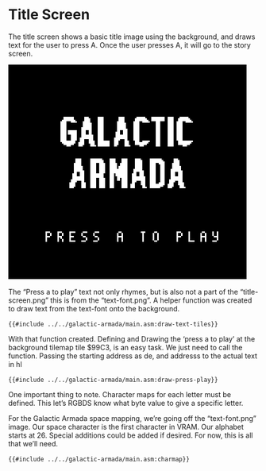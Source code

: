 # Title Screen

The title screen shows a basic title image using the background, and draws text for the user to press A. Once the user presses A, it will go to the story screen.

![Untitled](../assets/part3/img/title-screen-large.png)

The “Press a to play” text not only rhymes, but is also not a part of the “title-screen.png” this is from the “text-font.png”. A helper function was created to draw text from the text-font onto the background. 

```rgbasm,linenos,start={{#line_no_of "" ../../galactic-armada/main.asm:draw-text-tiles}}
{{#include ../../galactic-armada/main.asm:draw-text-tiles}}
```

With that function created. Defining and Drawing the ‘press a to play’ at the background tilemap tile $99C3, is an easy task. We just need to call the function. Passing the starting address as de, and addresss to the actual text in hl

```rgbasm,linenos,start={{#line_no_of "" ../../galactic-armada/main.asm:draw-press-play}}
{{#include ../../galactic-armada/main.asm:draw-press-play}}
```

One important thing to note. Character maps for each letter must be defined. This let’s RGBDS know what byte value to give a specific letter.

For the Galactic Armada space mapping, we’re going off the “text-font.png” image. Our space character is the first character in VRAM. Our alphabet starts at 26. Special additions could be added if desired. For now, this is all that we’ll need.

```rgbasm,linenos,start={{#line_no_of "" ../../galactic-armada/main.asm:charmap}}
{{#include ../../galactic-armada/main.asm:charmap}}
```